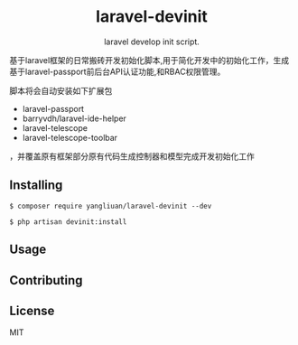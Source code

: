 <h1 align="center"> laravel-devinit </h1>

<p align="center"> laravel develop init script.</p>
基于laravel框架的日常搬砖开发初始化脚本,用于简化开发中的初始化工作，生成基于laravel-passport前后台API认证功能,和RBAC权限管理。

脚本将会自动安装如下扩展包
- laravel-passport
- barryvdh/laravel-ide-helper
- laravel-telescope
- laravel-telescope-toolbar

，并覆盖原有框架部分原有代码生成控制器和模型完成开发初始化工作

## Installing

```shell
$ composer require yangliuan/laravel-devinit --dev

$ php artisan devinit:install
```


## Usage



## Contributing



## License

MIT